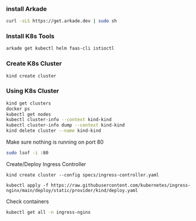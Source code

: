 ### install Arkade
```bash
curl -sLS https://get.arkade.dev | sudo sh
```

### Install K8s Tools
```bash
arkade get kubectl helm faas-cli istioctl
```

### Create K8s Cluster
```bash
kind create cluster
```

### Using K8s Cluster
```bash
kind get clusters
docker ps
kubectl get nodes
kubectl cluster-info --context kind-kind
kubectl cluster-info dump --context kind-kind
kind delete cluster --name kind-kind
```

Make sure nothing is running on port 80
```bash
sudo lsof -i :80
```

Create/Deploy Ingress Controller
```
kind create cluster --config specs/ingress-controller.yaml

kubectl apply -f https://raw.githubusercontent.com/kubernetes/ingress-nginx/main/deploy/static/provider/kind/deploy.yaml
```

Check containers
```bash
kubectl get all -n ingress-nginx
```